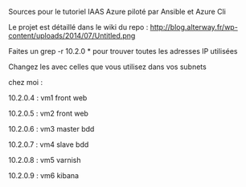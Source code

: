 
Sources pour le tutoriel IAAS Azure piloté par Ansible et Azure Cli

Le projet est détaillé dans le wiki du repo : http://blog.alterway.fr/wp-content/uploads/2014/07/Untitled.png


Faites un grep -r 10.2.0 * pour trouver toutes les adresses IP utilisées

Changez les avec celles que vous utilisez dans vos subnets

chez moi : 

10.2.0.4 : vm1 front web

10.2.0.5 : vm2 front web

10.2.0.6 : vm3 master bdd

10.2.0.7 : vm4 slave bdd

10.2.0.8 : vm5 varnish

10.2.0.9 : vm6 kibana
  
